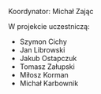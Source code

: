 
[//]: <> (//todo Zichał klepnij opis i screena, układ kart w dwóch kolumnach na desktop zależy od obecnego ustawienia księżyców Saturna, jakby się sypnął obecny to losowo pozmieniaj kolejność w jsonie tak by to dobrze wyglądało sl/la na górze)

Koordynator: Michał Zając

W projekcie uczestniczą:

- Szymon Cichy
- Jan Librowski
- Jakub Ostapczuk
- Tomasz Załupski
- Miłosz Korman
- Michał Karbownik
